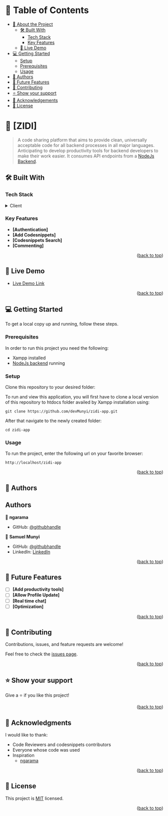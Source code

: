 <a name="readme-top"></a>

# 📗 Table of Contents

- [📖 About the Project](#about-project)
  - [🛠 Built With](#built-with)
    - [Tech Stack](#tech-stack)
    - [Key Features](#key-features)
  - [🚀 Live Demo](#live-demo)
- [💻 Getting Started](#getting-started)
  - [Setup](#setup)
  - [Prerequisites](#prerequisites)
  - [Usage](#usage)
- [👥 Authors](#authors)
- [🔭 Future Features](#future-features)
- [🤝 Contributing](#contributing)
- [⭐️ Show your support](#support)
- [🙏 Acknowledgements](#acknowledgements)
- [📝 License](#license)

<!-- PROJECT DESCRIPTION -->

# 📖 [ZIDI] <a name="about-project"></a>

> A code sharing platform that aims to provide clean, universally acceptable code for all backend processes in all major languages. Anticipating to develop productivity tools for backend developers to make their work easier. It consumes API endpoints from a [NodeJs Backend](https://github.com/devMunyi/backgen-backend).

## 🛠 Built With <a name="built-with"></a>

### Tech Stack <a name="tech-stack"></a>
<details>
  <summary>Client</summary>
  <ul>
    <li><a href="https://jquery.com/">jQuery</a></li>
    <li><a href="https://getbootstrap.com/">Bootstrap</a></li>
    <li><a href="https://www.php.net/">PHP</a></li>
  </ul>
</details>

<!-- Features -->

### Key Features <a name="key-features"></a>
- **[Authentication]**
- **[Add Codesnippets]**
- **[Codesnippets Search]**
- **[Commenting]**

<p align="right">(<a href="#readme-top">back to top</a>)</p>

<!-- LIVE DEMO -->

## 🚀 Live Demo <a name="live-demo"></a>
- [Live Demo Link](https://zidiapp.com/)

<p align="right">(<a href="#readme-top">back to top</a>)</p>

<!-- GETTING STARTED -->

## 💻 Getting Started <a name="getting-started"></a>
To get a local copy up and running, follow these steps.

### Prerequisites

In order to run this project you need the following:

- Xampp installed
- [NodeJs backend](https://github.com/devMunyi/backgen-backend) running

### Setup

Clone this repository to your desired folder:

To run and view this application, you will first have to clone a local version of this repository to htdocs folder availed by Xampp installation using:

`git clone https://github.com/devMunyi/zidi-app.git`

After that navigate to the newly created folder:

`cd zidi-app`

### Usage

To run the project, enter the following url on your favorite browser:

`http://localhost/zidi-app`

<p align="right">(<a href="#readme-top">back to top</a>)</p>

<!-- AUTHORS -->

## 👥 Authors <a name="authors"></a>

## Authors

👤 **ngarama**
- GitHub: [@githubhandle](https://github.com/ngarama)


👤 **Samuel Munyi**
- GitHub: [@githubhandle](https://github.com/devMunyi)
- LinkedIn: [LinkedIn](https://www.linkedin.com/in/samuel-munyi-01315b174/)


<p align="right">(<a href="#readme-top">back to top</a>)</p>

<!-- FUTURE FEATURES -->

## 🔭 Future Features <a name="future-features"></a>
- [ ] **[Add productivity tools]**
- [ ] **[Allow Profile Update]**
- [ ] **[Real time chat]**
- [ ] **[Optimization]**

<p align="right">(<a href="#readme-top">back to top</a>)</p>

<!-- CONTRIBUTING -->

## 🤝 Contributing <a name="contributing"></a>

Contributions, issues, and feature requests are welcome!

Feel free to check the [issues page](../../issues/).

<p align="right">(<a href="#readme-top">back to top</a>)</p>

<!-- SUPPORT -->

## ⭐️ Show your support <a name="support"></a>
Give a ⭐️ if you like this project!

<p align="right">(<a href="#readme-top">back to top</a>)</p>

<!-- ACKNOWLEDGEMENTS -->

## 🙏 Acknowledgments <a name="acknowledgements"></a>
I would like to thank:
- Code Reviewers and codesnippets contributors
- Everyone whose code was used
- Inspiration
   - [ngarama](https://github.com/ngarama)

<p align="right">(<a href="#readme-top">back to top</a>)</p>

<!-- LICENSE -->

## 📝 License <a name="license"></a>

This project is [MIT](./MIT.md) licensed.

<p align="right">(<a href="#readme-top">back to top</a>)</p>
